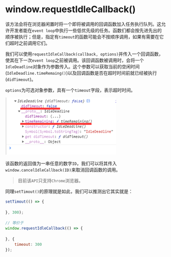 # window.requestIdleCallback()

该方法会将在浏览器闲置时将一个即将被调用的回调函数加入任务执行队列。这允许开发者能在`event loop`中执行一些低优先级的任务。函数们都会按先进先出的顺序被执行；但是，指定有`timeout`的函数可能会不按顺序调用，如果有需要在它们超时之前调用它们。

我们可以使用`requestIdleCallback(callback, options)`并传入一个回调函数，使其在下一次`event loop`之前被调用。该回调函数被调用时，会将一个`IdleDeadline`对象作为参数传入。这个参数可以获取当前的空闲时间(`IdleDeadline.timeRemaing()`)以及回调函数是否在超时时间前就已经被执行(`didTimeout`)。

`options`为可选对象参数，具有一个`timeout`字段，表示超时时间。

![IdleDeadline](./imgs/IdleDeadline.png)

该函数的返回值为一串任意的数字`ID`，我们可以将其传入`window.cancelIdleCallback(ID)`来取消回调函数的调用。

>目前该`API`只支持`Chrome`浏览器。

同理`setTimout()`的原理就是如此，我们可以推测出它其实就是：

```js
setTimout(() => {

}, 300);

// 等价于
window.requestIdleCallback(() => {

}, {
    timeout: 300
});
```